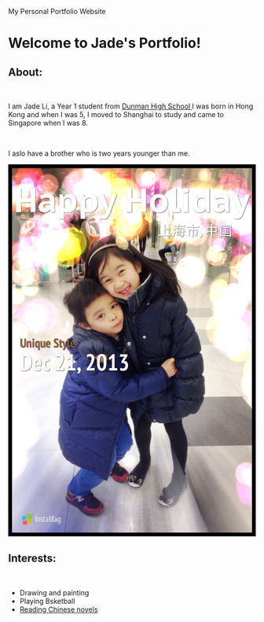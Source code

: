 My Personal Portfolio Website
<!DOCTYPE html>
<html>
<link rel="stylesheet" type="text/css" href="style.css">
<body>
  <h1>Welcome to <strong>Jade's Portfolio!</strong></h1>
  <h2>About:</h1>
  <br>
    <p>I am Jade Li, a Year 1 student from <a href="http://dunmanhigh.moe.edu.sg"> Dunman High School </a> 
        I was born in Hong Kong and when I was 5, I moved to Shanghai to study
        and came to Singapore when I was 8.</p>
    <br>
  <p>I aslo have a brother who is two years younger than me.</p>
    <a><img src="https://github.com/dhslitingyeejade/dhslitingyeejade.github.io/blob/master/IMG_4346.JPG"/></a>
    <br>
  <h2>Interests:</h2>
  <br>
    <Ul>
      <li>Drawing and painting</li>
      <li>Playing Bsketball</li>
      <a href="http://www.odonatabooks.com/categories/漫画-Comic/144"</a>
      <li>Reading Chinese novels</li>
    </ul>
